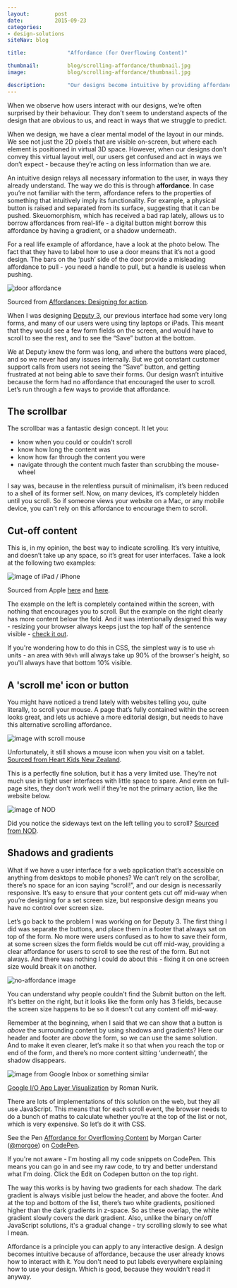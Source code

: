 ```yaml
---
layout:        post
date:          2015-09-23
categories:    
- design-solutions
siteNav: blog

title:             "Affordance (for Overflowing Content)"

thumbnail:         blog/scrolling-affordance/thumbnail.jpg
image:             blog/scrolling-affordance/thumbnail.jpg

description:       "Our designs become intuitive by providing affordance to encourage particular behaviours."
---
```


When we observe how users interact with our designs, we’re often surprised by their behaviour. They don't seem to understand aspects of the design that are obvious to us, and react in ways that we struggle to predict. 

When we design, we have a clear mental model of the layout in our minds. We see not just the 2D pixels that are visible on-screen, but where each element is positioned in virtual 3D space. However, when our designs don’t convey this virtual layout well, our users get confused and act in ways we don’t expect - because they’re acting on less information than we are.

An intuitive design relays all necessary information to the user, in ways they already understand. The way we do this is through **affordance**. In case you’re not familiar with the term, affordance refers to the properties of something that intuitively imply its functionality. For example, a physical button is raised and separated from its surface, suggesting that it can be pushed. Skeuomorphism, which has received a bad rap lately, allows us to borrow affordances from real-life - a digital button might borrow this affordance by having a gradient, or a shadow underneath. 

For a real life example of affordance, have a look at the photo below. The fact that they have to label how to use a door means that it’s not a good design. The bars on the ‘push’ side of the door provide a misleading affordance to pull - you need a handle to pull, but a handle is useless when pushing.

![door affordance][door-affordance]
<figcaption>Sourced from <a href="http://finalmile.in/behaviourarchitecture/affordances-designing-for-action">Affordances: Designing for action</a>.</figcaption>

When I was designing [Deputy 3](/work/deputy-3/), our previous interface had some very long forms, and many of our users were using tiny laptops or iPads. This meant that they would see a few form fields on the screen, and would have to scroll to see the rest, and to see the “Save” button at the bottom.

We at Deputy knew the form was long, and where the buttons were placed, and so we never had any issues internally. But we got constant customer support calls from users not seeing the “Save” button, and getting frustrated at not being able to save their forms. Our design wasn’t intuitive because the form had no affordance that encouraged the user to scroll. Let’s run through a few ways to provide that affordance.

## The scrollbar
The scrollbar was a fantastic design concept. It let you:

- know when you could or couldn’t scroll
- know how long the content was
- know how far through the content you were
- navigate through the content much faster than scrubbing the mouse-wheel

I say was, because in the relentless pursuit of minimalism, it’s been reduced to a shell of its former self. Now, on many devices, it’s completely hidden until you scroll. So if someone views your website on a Mac, or any mobile device, you can’t rely on this affordance to encourage them to scroll.

## Cut-off content
This is, in my opinion, the best way to indicate scrolling. It’s very intuitive, and doesn’t take up any space, so it’s great for user interfaces. Take a look at the following two examples:

![image of iPad / iPhone][ipad-vs-iphone]
<figcaption>Sourced from Apple <a href="http://www.apple.com/iphone-6/">here</a> and <a href="http://www.apple.com/ipad-air-2/">here</a>.</figcaption>

The example on the left is completely contained within the screen, with nothing that encourages you to scroll. But the example on the right clearly has more content below the fold. And it was intentionally designed this way - resizing your browser always keeps just the top half of the sentence visible - <a href="http://www.apple.com/ipad-air-2/">check it out</a>.

If you're wondering how to do this in CSS, the simplest way is to use `vh` units - an area with `90vh` will always take up 90% of the browser's height, so you'll always have that bottom 10% visible.

## A 'scroll me' icon or button
You might have noticed a trend lately with websites telling you, quite literally, to scroll your mouse. A page that’s fully contained within the screen looks great, and lets us achieve a more editorial design, but needs to have this alternative scrolling affordance.

![image with scroll mouse][mouse-scroll]
<figcaption>Unfortunately, it still shows a mouse icon when you visit on a tablet. <a href="http://www.heartkids.co.nz/">Sourced from Heart Kids New Zealand</a>.</figcaption>

This is a perfectly fine solution, but it has a very limited use. They’re not much use in tight user interfaces with little space to spare. And even on full-page sites, they don't work well if they're not the primary action, like the website below.

![image of NOD][minimal-indicator]
<figcaption>Did you notice the sideways text on the left telling you to scroll? <a href="http://yougotthenod.com/">Sourced from NOD</a>.</figcaption>

## Shadows and gradients
What if we have a user interface for a web application that’s accessible on anything from desktops to mobile phones? We can’t rely on the scrollbar, there’s no space for an icon saying “scroll!”, and our design is necessarily responsive. It’s easy to ensure that your content gets cut off mid-way when you’re designing for a set screen size, but responsive design means you have no control over screen size.

Let’s go back to the problem I was working on for Deputy 3. The first thing I did was separate the buttons, and place them in a footer that always sat on top of the form. No more were users confused as to how to save their form, at some screen sizes the form fields would be cut off mid-way, providing a clear affordance for users to scroll to see the rest of the form. But not always. And there was nothing I could do about this - fixing it on one screen size would break it on another.

![no-affordance image][deputy-forms]
<figcaption>
	You can understand why people couldn't find the Submit button on the left. It's better on the right, but it looks like the form only has 3 fields, because the screen size happens to be so it doesn't cut any content off mid-way.
</figcaption>

Remember at the beginning, when I said that we can show that a button is *above* the surrounding content by using shadows and gradients? Here our header and footer are *above* the form, so we can use the same solution. And to make it even clearer, let’s make it so that when you reach the top or end of the form, and there’s no more content sitting ‘underneath’, the shadow disappears.

![image from Google Inbox or something similar][material-design]
<figcaption><a href="https://dribbble.com/shots/2238573-Google-I-O-App-Layer-Visualization">Google I/O App Layer Visualization</a> by Roman Nurik.</figcaption>

There are lots of implementations of this solution on the web, but they all use JavaScript. This means that for each scroll event, the browser needs to do a bunch of maths to calculate whether you’re at the top of the list or not, which is very expensive. So let’s do it with CSS.

<p data-height="450" data-theme-id="0" data-slug-hash="rVepxe" data-default-tab="result" data-user="morgoe" class='codepen'>See the Pen <a href='http://codepen.io/morgoe/pen/rVepxe/'>Affordance for Overflowing Content</a> by Morgan Carter (<a href='http://codepen.io/morgoe'>@morgoe</a>) on <a href='http://codepen.io'>CodePen</a>.</p>
<script async src="//assets.codepen.io/assets/embed/ei.js"></script>
<figcaption>If you're not aware - I'm hosting all my code snippets on CodePen. This means you can go in and see my raw code, to try and better understand what I'm doing. Click the Edit on Codepen button on the top right.</figcaption>

The way this works is by having two gradients for each shadow. The dark gradient is always visible just below the header, and above the footer. And at the top and bottom of the list, there’s two white gradients, positioned higher than the dark gradients in z-space. So as these overlap, the white gradient slowly covers the dark gradient. Also, unlike the binary on/off JavaScript solutions, it's a gradual change - try scrolling slowly to see what I mean.

Affordance is a principle you can apply to any interactive design. A design becomes intuitive because of affordance, because the user already knows how to interact with it. You don't need to put labels everywhere explaining how to use your design. Which is good, because they wouldn't read it anyway.

[door-affordance]: /assets/images/blog/scrolling-affordance/door-affordance.jpg
[mouse-scroll]: /assets/images/blog/scrolling-affordance/mouse-scroll.jpg
[ipad-vs-iphone]: /assets/images/blog/scrolling-affordance/ipad-vs-iphone.png
[minimal-indicator]: /assets/images/blog/scrolling-affordance/minimal-indicator.png
[deputy-forms]: /assets/images/blog/scrolling-affordance/deputy-forms.png
[google-inbox]: /assets/images/blog/scrolling-affordance/google-inbox.png
[material-design]: /assets/images/blog/scrolling-affordance/material-design.gif